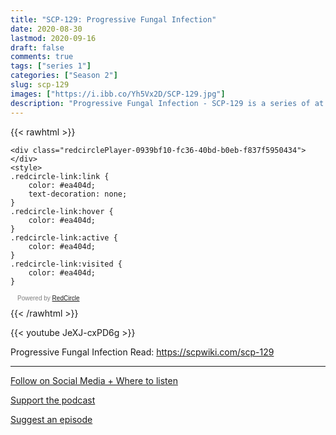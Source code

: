 ```yaml
---
title: "SCP-129: Progressive Fungal Infection"
date: 2020-08-30
lastmod: 2020-09-16
draft: false
comments: true
tags: ["series 1"]
categories: ["Season 2"]
slug: scp-129
images: ["https://i.ibb.co/Yh5Vx2D/SCP-129.jpg"]
description: "Progressive Fungal Infection - SCP-129 is a series of at least ██ different species of fungus that can infect any animal with mucosal membranes."
---
```


{{< rawhtml >}}
<script async defer onload="redcircleIframe();" src="https://api.podcache.net/embedded-player/sh/63705181-2bd5-4fc1-a869-6f5b27226efa/ep/0939bf10-fc36-40bd-b0eb-f837f5950434"></script>
    <div class="redcirclePlayer-0939bf10-fc36-40bd-b0eb-f837f5950434"></div>
    <style>
    .redcircle-link:link {
        color: #ea404d;
        text-decoration: none;
    }
    .redcircle-link:hover {
        color: #ea404d;
    }
    .redcircle-link:active {
        color: #ea404d;
    }
    .redcircle-link:visited {
        color: #ea404d;
    }
</style>
<p style="margin-top:3px;margin-left:11px;font-family: sans-serif;font-size: 10px; color: gray;">Powered by <a class="redcircle-link" href="https://redcircle.com?utm_source=rc_embedded_player&utm_medium=web&utm_campaign=embedded_v1">RedCircle</a></p>
{{< /rawhtml >}}

{{< youtube JeXJ-cxPD6g >}}

Progressive Fungal Infection
Read: https://scpwiki.com/scp-129

---

[Follow on Social Media + Where to listen](/links)

[Support the podcast](/support)

[Suggest an episode](/suggest)
